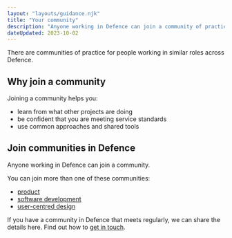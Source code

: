 ```yaml
---
layout: "layouts/guidance.njk"
title: "Your community"
description: "Anyone working in Defence can join a community of practice. Meet people doing your role, use shared tools and learn from other projects."
dateUpdated: 2023-10-02
---
```


There are communities of practice for people working in similar roles across Defence.

## Why join a community

Joining a community helps you:

- learn from what other projects are doing
- be confident that you are meeting service standards
- use common approaches and shared tools

## Join communities in Defence

Anyone working in Defence can join a community. 

You can join more than one of these communities:

<ul>
  <li><a href="/your-community/product/">product</a></li>

  <li><a href="/your-community/software-development/">software development</a></li>

  <li><a href="/your-community/user-centred-design/">user-centred design</a></li>
</ul>

If you have a community in Defence that meets regularly, we can share the details here. Find out how to [get in touch](/get-in-touch/).
